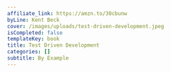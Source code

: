 ```yaml
---
affiliate_link: https://amzn.to/30cbunw
byLine: Kent Beck
cover: /images/uploads/test-driven-development.jpeg
isCompleted: false
templateKey: book
title: Test Driven Development
categories: []
subtitle: By Example
---
```

